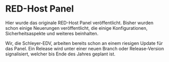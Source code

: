 # RED-Host Panel

Hier wurde das originale RED-Host Panel veröffentlicht. Bisher wurden schon einige Neuerungen veröffentlicht, die einige Konfigurationen, Sicherheitsaspekte und weiteres beinhalten.

Wir, die Schleyer-EDV, arbeiten bereits schon an einem riesigen Update für das Panel. Ein Release wird unter einer neuen Branch oder Release-Version signalisiert, welcher bis Ende des Jahres geplant ist.
